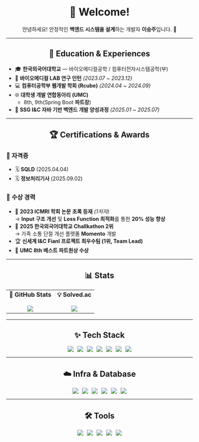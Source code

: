 <div align="center">

# 👋 Welcome!  
안녕하세요! 안정적인 **백엔드 시스템을 설계**하는 개발자 **이승주**입니다. 🚀  

</div>

---

<div align="center">

## 🏫 Education & Experiences

</div>

- 🎓 **한국외국어대학교** — 바이오메디컬공학 / 컴퓨터전자시스템공학(부)
- 🧪 **바이오메디컬 LAB 연구 인턴** *(2023.07 ~ 2023.12)*  
- 💻 **컴퓨터공학부 웹개발 학회 (Rcube)** *(2024.04 ~ 2024.09)*  
- 🌐 **대학생 개발 연합동아리 (UMC)**  
  - 8th, 9th(Spring Boot **파트장**) 
- 🏢 **SSG I&C 자바 기반 백엔드 개발 양성과정** *(2025.01 ~ 2025.07)*

---

<div align="center">

## 🏆 Certifications & Awards  

</div>

### 📜 **자격증**  
- 🗓 **SQLD** (2025.04.04)  
- 🗓 **정보처리기사** (2025.09.02)  

### 🥇 **수상 경력**  
- 🧠 **2023 ICMRI 학회 논문 초록 등재** *(1저자)*  
  → **Input 구조 개선** 및 **Loss Function 최적화**를 통한 **20% 성능 향상**  
- 🥈 **2025 한국외국어대학교 Challkathon 2위**   
  → 가족 소통 단절 개선 플랫폼 **Momento** 개발  
- 🏆 **신세계 I&C Fianl 프로젝트 최우수팀 (1위, Team Lead)**  
- 🌟 **UMC 8th 베스트 파트원상 수상**

---

<div align="center">

## 📊 Stats  

</div>

<table align="center">
  <tr>
    <td align="center">
      <strong>🚀 GitHub Stats</strong><br/><br/>
      <img src="https://github-readme-stats.vercel.app/api?username=Leeseung-joo&show_icons=true&theme=default" />
    </td>
    <td align="center">
      <strong>💡 Solved.ac</strong><br/><br/>
      <a href="https://solved.ac/eun07213">
        <img src="http://mazassumnida.wtf/api/generate_badge?boj=eun07213" />
      </a>
    </td>
  </tr>
</table>

---

<div align="center">

## ✨ Tech Stack  

</div>

<div align="center" style="display: flex; flex-wrap: wrap; justify-content: center; gap: 10px;">
  <img src="https://img.shields.io/badge/Java-007396?style=flat-square&logo=OpenJDK&logoColor=white"/>
  <img src="https://img.shields.io/badge/Kotlin-7F52FF?style=flat-square&logo=Kotlin&logoColor=white"/>
  <img src="https://img.shields.io/badge/Python-3776AB?style=flat-square&logo=Python&logoColor=white"/>
  <img src="https://img.shields.io/badge/Spring Boot-6DB33F?style=flat-square&logo=Spring%20Boot&logoColor=white"/>
  <img src="https://img.shields.io/badge/JPA-59666C?style=flat-square&logo=Hibernate&logoColor=white"/>
  <img src="https://img.shields.io/badge/QueryDSL-008CFF?style=flat-square&logo=GraphQL&logoColor=white"/>
  <img src="https://img.shields.io/badge/MyBatis-000000?style=flat-square&logo=MyBatis&logoColor=white"/>
</div>

---

<div align="center">

<div align="center">

## ☁️ Infra & Database  

</div>

<div align="center" style="display: flex; flex-wrap: wrap; justify-content: center; gap: 10px;">
  <img src="https://img.shields.io/badge/MySQL-4479A1?style=flat-square&logo=MySQL&logoColor=white"/>
  <img src="https://img.shields.io/badge/Redis-DC382D?style=flat-square&logo=Redis&logoColor=white"/>
  <img src="https://img.shields.io/badge/Nginx-009639?style=flat-square&logo=nginx&logoColor=white"/>     <!-- ✅ 추가 -->
  <img src="https://img.shields.io/badge/Docker-2496ED?style=flat-square&logo=Docker&logoColor=white"/>
  <img src="https://img.shields.io/badge/AWS-232F3E?style=flat-square&logo=Amazon%20AWS&logoColor=white"/>
  <img src="https://img.shields.io/badge/GitHub%20Actions-2088FF?style=flat-square&logo=GitHub%20Actions&logoColor=white"/>
</div>

---

<div align="center">

## 🛠️ Tools  

</div>

<div align="center" style="display: flex; flex-wrap: wrap; justify-content: center; gap: 10px;">
  <img src="https://img.shields.io/badge/IntelliJ%20IDEA-000000?style=flat-square&logo=intellijidea&logoColor=white"/> <!-- ✅ 추가 -->
  <img src="https://img.shields.io/badge/GitHub-181717?style=flat-square&logo=GitHub&logoColor=white"/>
  <img src="https://img.shields.io/badge/Slack-4A154B?style=flat-square&logo=Slack&logoColor=white"/>
  <img src="https://img.shields.io/badge/Notion-000000?style=flat-square&logo=Notion&logoColor=white"/>
  <img src="https://img.shields.io/badge/Discord-5865F2?style=flat-square&logo=Discord&logoColor=white"/>
</div>

